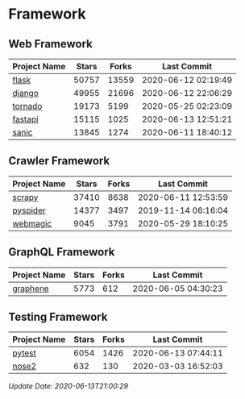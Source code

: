 # Framework

## Web Framework

| Project Name | Stars | Forks | Last Commit |
| ------------ | ----- | ----- | ----------- |
| [flask](https://github.com/pallets/flask) | 50757 | 13559 | 2020-06-12 02:19:49 |
| [django](https://github.com/django/django) | 49955 | 21696 | 2020-06-12 22:06:29 |
| [tornado](https://github.com/tornadoweb/tornado) | 19173 | 5199 | 2020-05-25 02:23:09 |
| [fastapi](https://github.com/tiangolo/fastapi) | 15115 | 1025 | 2020-06-13 12:51:21 |
| [sanic](https://github.com/huge-success/sanic) | 13845 | 1274 | 2020-06-11 18:40:12 |

## Crawler Framework

| Project Name | Stars | Forks | Last Commit |
| ------------ | ----- | ----- | ----------- |
| [scrapy](https://github.com/scrapy/scrapy) | 37410 | 8638 | 2020-06-11 12:53:59 |
| [pyspider](https://github.com/binux/pyspider) | 14377 | 3497 | 2019-11-14 06:16:04 |
| [webmagic](https://github.com/code4craft/webmagic) | 9045 | 3791 | 2020-05-29 18:10:25 |

## GraphQL Framework

| Project Name | Stars | Forks | Last Commit |
| ------------ | ----- | ----- | ----------- |
| [graphene](https://github.com/graphql-python/graphene) | 5773 | 612 | 2020-06-05 04:30:23 |

## Testing Framework

| Project Name | Stars | Forks | Last Commit |
| ------------ | ----- | ----- | ----------- |
| [pytest](https://github.com/pytest-dev/pytest) | 6054 | 1426 | 2020-06-13 07:44:11 |
| [nose2](https://github.com/nose-devs/nose2) | 632 | 130 | 2020-03-03 16:52:03 |

*Update Date: 2020-06-13T21:00:29*